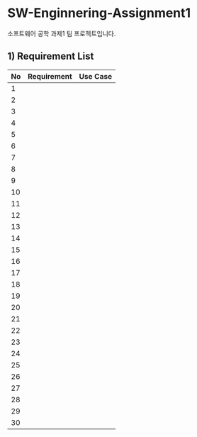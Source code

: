 # SW-Enginnering-Assignment1
소프트웨어 공학 과제1 팀 프로젝트입니다.


## 1) Requirement List

| No | Requirement | Use Case |
|----|-------------------------------------------------|--------------------|
| 1  |             |          |
| 2  |             |          |
| 3  |             |          |
| 4  |             |          |
| 5  |             |          |
| 6  |             |          |
| 7  |             |          |
| 8  |             |          |
| 9  |             |          |
| 10 |             |          |
| 11 |             |          |
| 12 |             |          |
| 13 |             |          |
| 14 |             |          |
| 15 |             |          |
| 16 |             |          |
| 17 |             |          |
| 18 |             |          |
| 19 |             |          |
| 20 |             |          |
| 21 |             |          |
| 22 |             |          |
| 23 |             |          |
| 24 |             |          |
| 25 |             |          |
| 26 |             |          |
| 27 |             |          |
| 28 |             |          |
| 29 |             |          |
| 30 |             |          |
